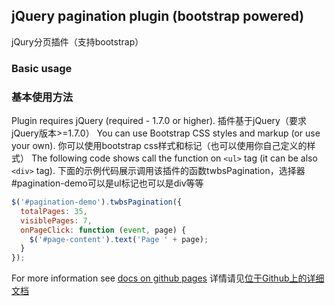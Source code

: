 ## jQuery pagination plugin (bootstrap powered) ##
jQury分页插件（支持bootstrap）
### Basic usage ###
### 基本使用方法 ###
Plugin requires jQuery (required - 1.7.0 or higher).
插件基于jQuery（要求jQuery版本>=1.7.0）
You can use Bootstrap CSS styles and markup (or use your own).
你可以使用bootstrap css样式和标记（也可以使用你自己定义的样式）
The following code shows call the function on `<ul>` tag (it can be also `<div>` tag).
下面的示例代码展示调用该插件的函数twbsPagination，选择器#pagination-demo可以是ul标记也可以是div等等
```javascript
$('#pagination-demo').twbsPagination({
  totalPages: 35,
  visiblePages: 7,
  onPageClick: function (event, page) {
    $('#page-content').text('Page ' + page);
  }
});
```

For more information see [docs on github pages](http://esimakin.github.io/twbs-pagination/)
详情请见[位于Github上的详细文档](http://esimakin.github.io/twbs-pagination/)